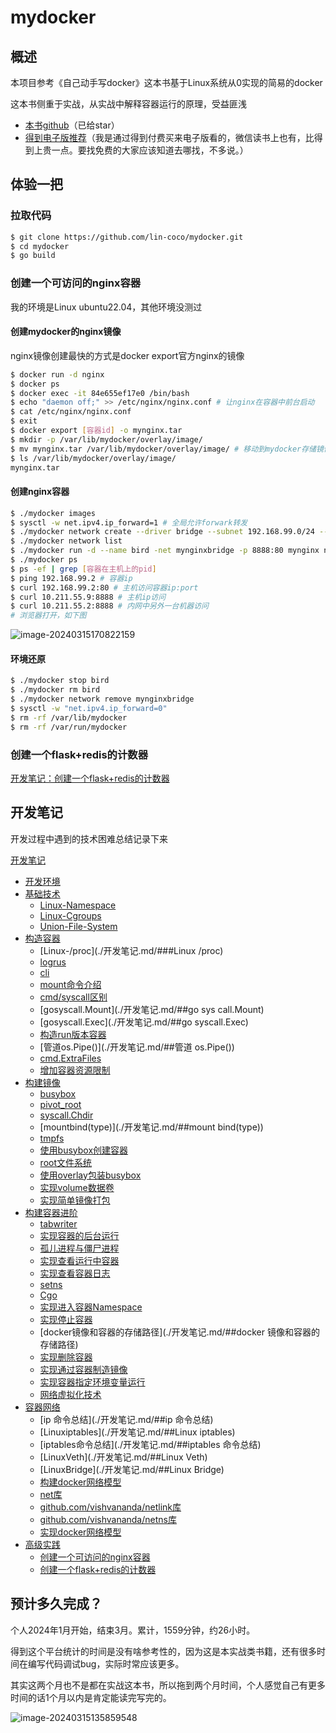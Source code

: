 # mydocker

## 概述

本项目参考《自己动手写docker》这本书基于Linux系统从0实现的简易的docker

这本书侧重于实战，从实战中解释容器运行的原理，受益匪浅

- [本书github](https://github.com/xianlubird/mydocker)（已给star）
- [得到电子版推荐](https://www.dedao.cn/ebook/detail?id=bODoM61kAj9Rql84gzG5nVNZopXKY3DBKK0JLrBmEDv2QPMOyx7a6e1dbPQj2Zdm)（我是通过得到付费买来电子版看的，微信读书上也有，比得到上贵一点。要找免费的大家应该知道去哪找，不多说。）

## 体验一把

### 拉取代码

```sh
$ git clone https://github.com/lin-coco/mydocker.git
$ cd mydocker
$ go build
```

### 创建一个可访问的nginx容器

我的环境是Linux ubuntu22.04，其他环境没测过

#### 创建mydocker的nginx镜像

nginx镜像创建最快的方式是docker export官方nginx的镜像

```sh
$ docker run -d nginx
$ docker ps
$ docker exec -it 84e655ef17e0 /bin/bash
$ echo "daemon off;" >> /etc/nginx/nginx.conf # 让nginx在容器中前台启动
$ cat /etc/nginx/nginx.conf
$ exit
$ docker export [容器id] -o mynginx.tar
$ mkdir -p /var/lib/mydocker/overlay/image/
$ mv mynginx.tar /var/lib/mydocker/overlay/image/ # 移动到mydocker存储镜像文件的地方
$ ls /var/lib/mydocker/overlay/image/
mynginx.tar
```

#### 创建nginx容器

```sh
$ ./mydocker images
$ sysctl -w net.ipv4.ip_forward=1 # 全局允许forwark转发
$ ./mydocker network create --driver bridge --subnet 192.168.99.0/24 --gateway 192.168.99.1 mynginxbridge # 创建mydocker桥接网络 
$ ./mydocker network list
$ ./mydocker run -d --name bird -net mynginxbridge -p 8888:80 mynginx nginx # 启动nginx镜像
$ ./mydocker ps
$ ps -ef | grep [容器在主机上的pid]
$ ping 192.168.99.2 # 容器ip
$ curl 192.168.99.2:80 # 主机访问容器ip:port
$ curl 10.211.55.9:8888 # 主机ip访问
$ curl 10.211.55.2:8888 # 内网中另外一台机器访问
# 浏览器打开，如下图
```

![image-20240315170822159](https://typora-img-xue.oss-cn-beijing.aliyuncs.com/img/image-20240315170822159.png)

#### 环境还原

```sh
$ ./mydocker stop bird
$ ./mydocker rm bird
$ ./mydocker network remove mynginxbridge
$ sysctl -w "net.ipv4.ip_forward=0"
$ rm -rf /var/lib/mydocker
$ rm -rf /var/run/mydocker
```



### 创建一个flask+redis的计数器

[开发笔记：创建一个flask+redis的计数器](./开发笔记/##创建一个flask+redis的计数器)

## 开发笔记

开发过程中遇到的技术困难总结记录下来

[开发笔记](./开发笔记.md)

- [开发环境](./开发笔记.md/#开发环境)
- [基础技术](./开发笔记.md/#基础技术)
  - [Linux-Namespace](./开发笔记.md/#Linux-Namespace)
  - [Linux-Cgroups](./开发笔记.md/#Linux-Cgroups)
  - [Union-File-System](./开发笔记.md/#Union-File-System)
- [构造容器](./开发笔记.md/#构造容器)
  - [Linux-/proc](./开发笔记.md/###Linux /proc)
  - [logrus](./开发笔记.md/##logrus)
  - [cli](./开发笔记.md/##cli)
  - [mount命令介绍](./开发笔记.md/##mount命令介绍)
  - [cmd/syscall区别](./开发笔记.md/##cmd/syscall区别)
  - [gosyscall.Mount](./开发笔记.md/##go sys call.Mount)
  - [gosyscall.Exec](./开发笔记.md/##go syscall.Exec)
  - [构造run版本容器](./开发笔记.md/##构造run版本容器)
  - [管道os.Pipe()](./开发笔记.md/##管道 os.Pipe())
  - [cmd.ExtraFiles](./开发笔记.md/##cmd.ExtraFiles)
  - [增加容器资源限制](./开发笔记.md/##增加容器资源限制)
- [构建镜像](./开发笔记.md/#构建镜像)
  - [busybox](./开发笔记.md/##busybox)
  - [pivot_root](./开发笔记.md/##pivot_root)
  - [syscall.Chdir](./开发笔记.md/##syscall.Chdir)
  - [mountbind(type)](./开发笔记.md/##mount bind(type))
  - [tmpfs](./开发笔记.md/##tmpfs)
  - [使用busybox创建容器](./开发笔记.md/##使用busybox创建容器)
  - [root文件系统](./开发笔记.md/##root文件系统)
  - [使用overlay包装busybox](./开发笔记.md/##实现volume数据卷)
  - [实现volume数据卷](./开发笔记.md/##实现volume数据卷)
  - [实现简单镜像打包](./开发笔记.md/##实现简单镜像打包)
- [构建容器进阶](./开发笔记.md/#构建容器进阶)
  - [tabwriter](./开发笔记.md/##tabwriter)
  - [实现容器的后台运行](./开发笔记.md/##实现容器的后台运行)
  - [孤儿进程与僵尸进程](./开发笔记.md/##孤儿进程与僵尸进程)
  - [实现查看运行中容器](./开发笔记.md/##实现查看运行中容器)
  - [实现查看容器日志](./开发笔记.md/##实现查看容器日志)
  - [setns](./开发笔记.md/##setns)
  - [Cgo](./开发笔记.md/##Cgo)
  - [实现进入容器Namespace](./开发笔记.md/##实现进入容器Namespace)
  - [实现停止容器](./开发笔记.md/##实现停止容器)
  - [docker镜像和容器的存储路径](./开发笔记.md/##docker 镜像和容器的存储路径)
  - [实现删除容器](./开发笔记.md/##实现删除容器)
  - [实现通过容器制造镜像](./开发笔记.md/##实现通过容器制造镜像)
  - [实现容器指定环境变量运行](./开发笔记.md/##实现容器指定环境变量运行)
  - [网络虚拟化技术](./开发笔记.md/##网络虚拟化技术)
- [容器网络](./开发笔记.md/#容器网络)
  - [ip 命令总结](./开发笔记.md/##ip 命令总结)
  - [Linuxiptables](./开发笔记.md/##Linux iptables)
  - [iptables命令总结](./开发笔记.md/##iptables 命令总结)
  - [LinuxVeth](./开发笔记.md/##Linux Veth)
  - [LinuxBridge](./开发笔记.md/##Linux Bridge)
  - [构建docker网络模型](./开发笔记.md/##构建docker网络模型)
  - [net库](./开发笔记.md/##net库)
  - [github.com/vishvananda/netlink库](./开发笔记.md/##github.com/vishvananda/netlink库)
  - [github.com/vishvananda/netns库](./开发笔记.md/##github.com/vishvananda/netns库)
  - [实现docker网络模型](./开发笔记.md/##实现docker网络模型)
- [高级实践](./开发笔记.md/#高级实践)
  - [创建一个可访问的nginx容器](./开发笔记.md/##创建一个可访问的nginx容器)
  - [创建一个flask+redis的计数器](./开发笔记.md/##创建一个flask+redis的计数器)



## 预计多久完成？

个人2024年1月开始，结束3月。累计，1559分钟，约26小时。

得到这个平台统计的时间是没有啥参考性的，因为这是本实战类书籍，还有很多时间在编写代码调试bug，实际时常应该更多。

其实这两个月也不是都在实战这本书，所以拖到两个月时间，个人感觉自己有更多时间的话1个月以内是肯定能读完写完的。



![image-20240315135859548](https://typora-img-xue.oss-cn-beijing.aliyuncs.com/img/image-20240315135859548.png)